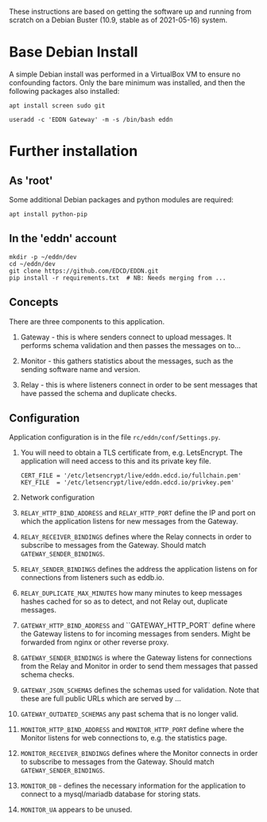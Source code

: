 These instructions are based on getting the software up and running from
scratch on a Debian Buster (10.9, stable as of 2021-05-16) system.

# Base Debian Install
A simple Debian install was performed in a VirtualBox VM to ensure no
confounding factors.  Only the bare minimum was installed, and then the
following packages also installed:

    apt install screen sudo git

    useradd -c 'EDDN Gateway' -m -s /bin/bash eddn

# Further installation

## As 'root'

Some additional Debian packages and python modules are required:

    apt install python-pip

## In the 'eddn' account

    mkdir -p ~/eddn/dev
    cd ~/eddn/dev
    git clone https://github.com/EDCD/EDDN.git
    pip install -r requirements.txt  # NB: Needs merging from ...

## Concepts
There are three components to this application.

1. Gateway - this is where senders connect to upload messages.  It performs
   schema validation and then passes the messages on to...

1. Monitor - this gathers statistics about the messages, such as the sending
   software name and version.

1. Relay - this is where listeners connect in order to be sent messages that
   have passed the schema and duplicate checks.

## Configuration
Application configuration is in the file `rc/eddn/conf/Settings.py`.

1. You will need to obtain a TLS certificate from, e.g. LetsEncrypt.  The
   application will need access to this and its private key file.

       CERT_FILE = '/etc/letsencrypt/live/eddn.edcd.io/fullchain.pem'
       KEY_FILE  = '/etc/letsencrypt/live/eddn.edcd.io/privkey.pem'

1. Network configuration
  1. `RELAY_HTTP_BIND_ADDRESS` and `RELAY_HTTP_PORT` define the IP and port on
     which the application listens for new messages from the Gateway.
  1. `RELAY_RECEIVER_BINDINGS` defines where the Relay connects in order to
     subscribe to messages from the Gateway.  Should match
     `GATEWAY_SENDER_BINDINGS`.
  1. `RELAY_SENDER_BINDINGS` defines the address the application listens on
     for connections from listeners such as eddb.io.
  1. `RELAY_DUPLICATE_MAX_MINUTES` how many minutes to keep messages hashes
     cached for so as to detect, and not Relay out, duplicate messages.
  1. `GATEWAY_HTTP_BIND_ADDRESS` and ``GATEWAY_HTTP_PORT` define where the
     Gateway listens to for incoming messages from senders.  Might be
     forwarded from nginx or other reverse proxy.
  1. `GATEWAY_SENDER_BINDINGS` is where the Gateway listens for connections
     from the Relay and Monitor in order to send them messages that passed
     schema checks.
  1. `GATEWAY_JSON_SCHEMAS` defines the schemas used for validation.  Note
     that these are full public URLs which are served by ...
  1. `GATEWAY_OUTDATED_SCHEMAS` any past schema that is no longer valid.
  1. `MONITOR_HTTP_BIND_ADDRESS` and `MONITOR_HTTP_PORT` define where the
     Monitor listens for web connections to, e.g. the statistics page.
  1. `MONITOR_RECEIVER_BINDINGS` defines where the Monitor connects in order to
     subscribe to messages from the Gateway.  Should match
     `GATEWAY_SENDER_BINDINGS`.
  1. `MONITOR_DB` - defines the necessary information for the application to
     connect to a mysql/mariadb database for storing stats.
  1. `MONITOR_UA` appears to be unused.
